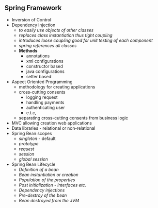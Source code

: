 ## Spring Framework
* Inversion of Control
* Dependency injection
	- _to easily use objects of other classes_
	- _replaces class instantiation thus tight coupling_
	- _introduces loose coupling good for unit testing of each component_
	- _spring references all classes_
	- **Methods**
		- annotations
		- xml configurations
		- constructor based
		- java configurations
		- setter based
* Aspect Oriented Programming
    - methodology for creating applications
    - cross-cutting consents
        - logging request
        - handling payments
        - authenticating user
        - e.t.c,
    - separating cross-cutting consents from business logic
* MVC allowing creation web applications
* Data libraries - relational or non-relational
* Spring Bean scopes
    - _singleton_ - default
    - _prototype_
    - _request_
    - _session_
    - _global session_
* Spring Bean Lifecycle
    - _Definition of a bean_
    - _Bean instantiation or creation_
    - _Population of the properties_
    - _Post initialization - interfaces etc._
    - _Dependency injections_
    - _Pre-destroy of the bean_
    - _Bean destroyed from the JVM_

